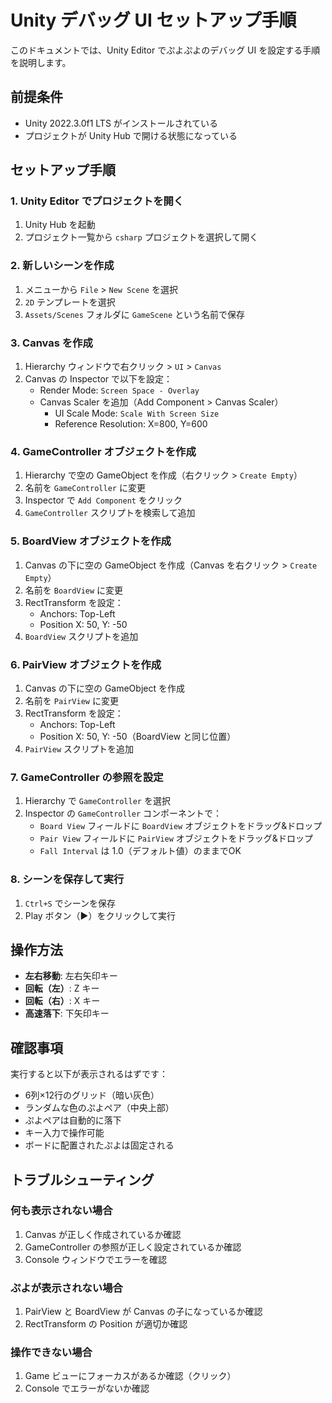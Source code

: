 # Unity デバッグ UI セットアップ手順

このドキュメントでは、Unity Editor でぷよぷよのデバッグ UI を設定する手順を説明します。

## 前提条件

- Unity 2022.3.0f1 LTS がインストールされている
- プロジェクトが Unity Hub で開ける状態になっている

## セットアップ手順

### 1. Unity Editor でプロジェクトを開く

1. Unity Hub を起動
2. プロジェクト一覧から `csharp` プロジェクトを選択して開く

### 2. 新しいシーンを作成

1. メニューから `File` > `New Scene` を選択
2. `2D` テンプレートを選択
3. `Assets/Scenes` フォルダに `GameScene` という名前で保存

### 3. Canvas を作成

1. Hierarchy ウィンドウで右クリック > `UI` > `Canvas`
2. Canvas の Inspector で以下を設定：
   - Render Mode: `Screen Space - Overlay`
   - Canvas Scaler を追加（Add Component > Canvas Scaler）
     - UI Scale Mode: `Scale With Screen Size`
     - Reference Resolution: X=800, Y=600

### 4. GameController オブジェクトを作成

1. Hierarchy で空の GameObject を作成（右クリック > `Create Empty`）
2. 名前を `GameController` に変更
3. Inspector で `Add Component` をクリック
4. `GameController` スクリプトを検索して追加

### 5. BoardView オブジェクトを作成

1. Canvas の下に空の GameObject を作成（Canvas を右クリック > `Create Empty`）
2. 名前を `BoardView` に変更
3. RectTransform を設定：
   - Anchors: Top-Left
   - Position X: 50, Y: -50
4. `BoardView` スクリプトを追加

### 6. PairView オブジェクトを作成

1. Canvas の下に空の GameObject を作成
2. 名前を `PairView` に変更
3. RectTransform を設定：
   - Anchors: Top-Left
   - Position X: 50, Y: -50（BoardView と同じ位置）
4. `PairView` スクリプトを追加

### 7. GameController の参照を設定

1. Hierarchy で `GameController` を選択
2. Inspector の `GameController` コンポーネントで：
   - `Board View` フィールドに `BoardView` オブジェクトをドラッグ&ドロップ
   - `Pair View` フィールドに `PairView` オブジェクトをドラッグ&ドロップ
   - `Fall Interval` は 1.0（デフォルト値）のままでOK

### 8. シーンを保存して実行

1. `Ctrl+S` でシーンを保存
2. Play ボタン（▶）をクリックして実行

## 操作方法

- **左右移動**: 左右矢印キー
- **回転（左）**: Z キー
- **回転（右）**: X キー
- **高速落下**: 下矢印キー

## 確認事項

実行すると以下が表示されるはずです：

- 6列×12行のグリッド（暗い灰色）
- ランダムな色のぷよペア（中央上部）
- ぷよペアは自動的に落下
- キー入力で操作可能
- ボードに配置されたぷよは固定される

## トラブルシューティング

### 何も表示されない場合

1. Canvas が正しく作成されているか確認
2. GameController の参照が正しく設定されているか確認
3. Console ウィンドウでエラーを確認

### ぷよが表示されない場合

1. PairView と BoardView が Canvas の子になっているか確認
2. RectTransform の Position が適切か確認

### 操作できない場合

1. Game ビューにフォーカスがあるか確認（クリック）
2. Console でエラーがないか確認
